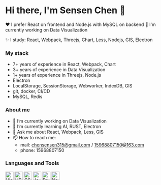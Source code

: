 # Hi there, I'm Sensen Chen 👋

❤️ I prefer React on frontend and Node.js with MySQL on backend 
🤔 I'm currently working on Data Visualization

✨ I study: React, Webpack, Threejs, Chart, Less, Nodejs, GIS, Electron

### My stack
- 7+ years of experience in React, Webpack, Chart
- 3+ years of experience in Data Visualization
- 1+ years of experience in Threejs, Node.js 
- Electron
- LocalStorage, SessionStorage, Webworker, IndexDB, GIS
- git, docker, CI/CD
- MySQL, Redis

### About me
- 🔭 I’m currently working on Data Visualization
- 🌱 I’m currently learning AI, RUST, Electron
- 💬 Ask me about React, Webpack, Less, GIS
- 📫 How to reach me:
    - mail: chensensen315@gmail.com / 15968807150@163.com
    - phone: 15968807150

### Languages and Tools
<img align="left" alt="Visual Studio Code" width="26px" src="https://cdn.jsdelivr.net/gh/devicons/devicon/icons/vscode/vscode-original.svg" />
<img align="left" alt="HTML5" width="26px" src="https://cdn.jsdelivr.net/gh/devicons/devicon/icons/html5/html5-original.svg" />
<img align="left" alt="CSS3" width="26px" src="https://cdn.jsdelivr.net/gh/devicons/devicon/icons/css3/css3-original.svg" />
<img align="left" alt="JavaScript" width="26px" src="https://cdn.jsdelivr.net/gh/devicons/devicon/icons/javascript/javascript-original.svg" />
<img align="left" alt="React" width="26px" src="https://cdn.jsdelivr.net/gh/devicons/devicon/icons/react/react-original.svg" />
<img align="left" alt="Node.js" width="26px" src="https://cdn.jsdelivr.net/gh/devicons/devicon/icons/nodejs/nodejs-original.svg" />
